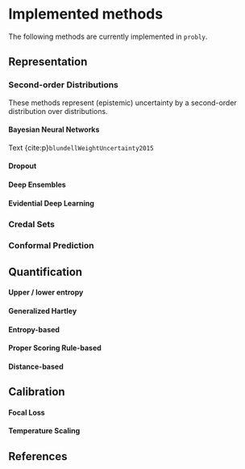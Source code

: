 # Implemented methods
The following methods are currently implemented in `probly`.

## Representation
### Second-order Distributions
These methods represent (epistemic) uncertainty by a second-order distribution over distributions.
#### Bayesian Neural Networks
Text {cite:p}`blundellWeightUncertainty2015`
#### Dropout

#### Deep Ensembles
#### Evidential Deep Learning

### Credal Sets

### Conformal Prediction

## Quantification
#### Upper / lower entropy

#### Generalized Hartley

#### Entropy-based

#### Proper Scoring Rule-based


#### Distance-based



## Calibration
#### Focal Loss

#### Temperature Scaling

####

## References
```{bibliography} references.bib
```
